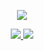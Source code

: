 <p align="center">
  <a href="https://github.com/Omooo">
    <img src="https://github-readme-stats.wasabeef.vercel.app/api?username=panfei008&show_icons=true&line_height=21&show_icons=true&theme=vue" />
  </a>
</p>

<p align="center">
  <a href="https://github.com/panfei008">
    <img src="https://img.shields.io/badge/🔥%20Android-Notes-brightness.svg"
  </a>  
  <a href="https://github.com/panfei008">
    <img src="https://komarev.com/ghpvc/?username=panfei008&color=brightgreen" />
  </a>  
</p>
